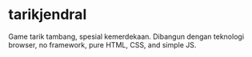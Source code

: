 # tarikjendral
Game tarik tambang, spesial kemerdekaan. Dibangun dengan teknologi browser, no framework, pure HTML, CSS, and simple JS.

